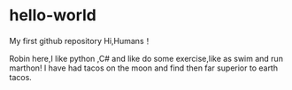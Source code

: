 # hello-world
My first github repository
Hi,Humans！

Robin here,I like python ,C# and like do some exercise,like as swim and run marthon!
I have had tacos on the moon and find then far superior to earth tacos.

